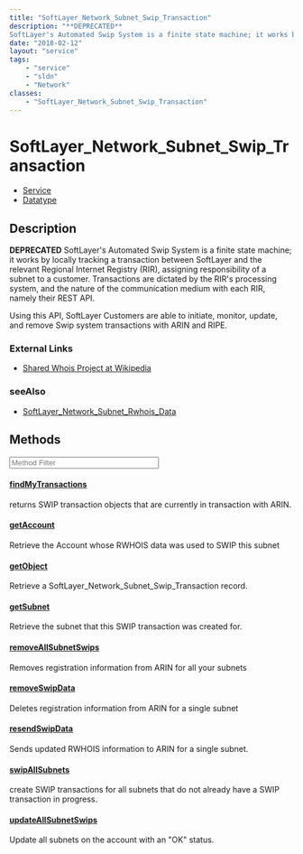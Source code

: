 ```yaml
---
title: "SoftLayer_Network_Subnet_Swip_Transaction"
description: "**DEPRECATED**
SoftLayer's Automated Swip System is a finite state machine; it works by locally tracking a transaction b... "
date: "2018-02-12"
layout: "service"
tags:
    - "service"
    - "sldn"
    - "Network"
classes:
    - "SoftLayer_Network_Subnet_Swip_Transaction"
---
```

# SoftLayer_Network_Subnet_Swip_Transaction
<div id='service-datatype'>
    <ul id='sldn-reference-tabs'>
    <li id='service'> <a href='/reference/services/SoftLayer_Network_Subnet_Swip_Transaction' >Service</a></li>    <li id='datatype'> <a href='/reference/datatypes/SoftLayer_Network_Subnet_Swip_Transaction' >Datatype</a></li>
    </ul>
</div>

## Description

**DEPRECATED**
SoftLayer's Automated Swip System is a finite state machine; it works by locally tracking a transaction between SoftLayer and the relevant Regional Internet Registry (RIR), assigning responsibility of a subnet to a customer. Transactions are dictated by the RIR's processing system, and the nature of the communication medium with each RIR, namely their REST API. 

Using this API, SoftLayer Customers are able to initiate, monitor, update, and remove Swip system transactions with ARIN and RIPE. 

### External Links


* [Shared Whois Project at Wikipedia](http://en.wikipedia.org/wiki/Shared_Whois_Project)




### seeAlso

* [SoftLayer_Network_Subnet_Rwhois_Data](/reference/services/SoftLayer_Network_Subnet_Rwhois_Data )


        
<div id="properties" class="content service-content">

## Methods

<div class="view-filters">
    <div class="clearfix">
        <div class="search-input-box">
            <input placeholder="Method Filter" onkeyup="titleSearch(inputId='edit-combine', divId='method-div', elementClass='method-row')" 
                type="text" id="edit-combine" value="" size="30" maxlength="128" class="form-text">
        </div>
    </div>
</div>

<div id="method-div">

<div class="method-row">

#### [findMyTransactions](/reference/services/SoftLayer_Network_Subnet_Swip_Transaction/findMyTransactions)
returns SWIP transaction objects that are currently in transaction with ARIN.
</div>

<div class="method-row">

#### [getAccount](/reference/services/SoftLayer_Network_Subnet_Swip_Transaction/getAccount)
Retrieve the Account whose RWHOIS data was used to SWIP this subnet
</div>

<div class="method-row">

#### [getObject](/reference/services/SoftLayer_Network_Subnet_Swip_Transaction/getObject)
Retrieve a SoftLayer_Network_Subnet_Swip_Transaction record.
</div>

<div class="method-row">

#### [getSubnet](/reference/services/SoftLayer_Network_Subnet_Swip_Transaction/getSubnet)
Retrieve the subnet that this SWIP transaction was created for.
</div>

<div class="method-row">

#### [removeAllSubnetSwips](/reference/services/SoftLayer_Network_Subnet_Swip_Transaction/removeAllSubnetSwips)
Removes registration information from ARIN for all your subnets
</div>

<div class="method-row">

#### [removeSwipData](/reference/services/SoftLayer_Network_Subnet_Swip_Transaction/removeSwipData)
Deletes registration information from ARIN for a single subnet
</div>

<div class="method-row">

#### [resendSwipData](/reference/services/SoftLayer_Network_Subnet_Swip_Transaction/resendSwipData)
Sends updated RWHOIS information to ARIN for a single subnet.
</div>

<div class="method-row">

#### [swipAllSubnets](/reference/services/SoftLayer_Network_Subnet_Swip_Transaction/swipAllSubnets)
create SWIP transactions for all subnets that do not already have a SWIP transaction in progress.
</div>

<div class="method-row">

#### [updateAllSubnetSwips](/reference/services/SoftLayer_Network_Subnet_Swip_Transaction/updateAllSubnetSwips)
Update all subnets on the account with an "OK" status.
</div>
</div>

</div>

